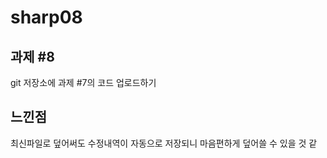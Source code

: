 # sharp08
## 과제 #8 
git 저장소에 과제 #7의 코드 업로드하기 

## 느낀점
최신파일로 덮어써도 수정내역이 자동으로 저장되니 마음편하게 덮어쓸 수 있을 것 같

